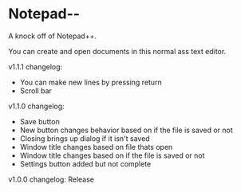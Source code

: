 # Notepad--
A knock off of Notepad++. 

You can create and open documents in this normal ass text editor.

v1.1.1 changelog:
- You can make new lines by pressing return
- Scroll bar

v1.1.0 changelog:
- Save button
- New button changes behavior based on if the file is saved or not
- Closing brings up dialog if it isn't saved
- Window title changes based on file thats open
- Window title changes based on if the file is saved or not
- Settings button added but not complete

v1.0.0 changelog:
Release

